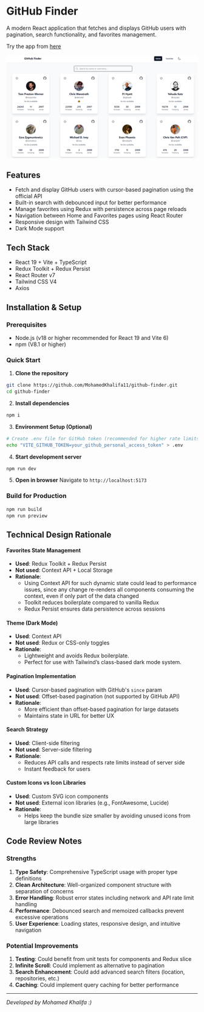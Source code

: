 # GitHub Finder

A modern React application that fetches and displays GitHub users with pagination, search functionality, and favorites management. 

Try the app from [here](https://github-finder-m11.vercel.app/)

![Screenshot](preview.png)

## Features

- Fetch and display GitHub users with cursor-based pagination using the official API
- Built-in search with debounced input for better performance
- Manage favorites using Redux with persistence across page reloads
- Navigation between Home and Favorites pages using React Router
- Responsive design with Tailwind CSS
- Dark Mode support

## Tech Stack

- React 19 + Vite + TypeScript
- Redux Toolkit + Redux Persist
- React Router v7
- Tailwind CSS V4
- Axios

## Installation & Setup

### Prerequisites

- Node.js (v18 or higher recommended for React 19 and Vite 6)
- npm (V8.1 or higher)

### Quick Start

1. **Clone the repository**

```bash
git clone https://github.com/MohamedKhalifa11/github-finder.git
cd github-finder
```

2. **Install dependencies**

```bash
npm i
```

3. **Environment Setup (Optional)**

```bash
# Create .env file for GitHub token (recommended for higher rate limits)
echo "VITE_GITHUB_TOKEN=your_github_personal_access_token" > .env
```

4. **Start development server**

```bash
npm run dev
```

5. **Open in browser**
   Navigate to `http://localhost:5173`

### Build for Production

```bash
npm run build
npm run preview
```

## Technical Design Rationale

#### **Favorites State Management**

- **Used**: Redux Toolkit + Redux Persist
- **Not used**: Context API + Local Storage
- **Rationale**:
  - Using Context API for such dynamic state could lead to performance issues, since any change re-renders all components consuming the context, even if only part of the data changed
  - Toolkit reduces boilerplate compared to vanilla Redux
  - Redux Persist ensures data persistence across sessions

#### **Theme (Dark Mode)**

- **Used**: Context API
- **Not used**: Redux or CSS-only toggles
- **Rationale**:
  - Lightweight and avoids Redux boilerplate.
  - Perfect for use with Tailwind’s class-based dark mode system.

#### **Pagination Implementation**

- **Used**: Cursor-based pagination with GitHub's `since` param
- **Not used**: Offset-based pagination (not supported by GitHub API)
- **Rationale**:
  - More efficient than offset-based pagination for large datasets
  - Maintains state in URL for better UX

#### **Search Strategy**

- **Used**: Client-side filtering
- **Not used**: Server-side filtering
- **Rationale**:
  - Reduces API calls and respects rate limits instead of server side
  - Instant feedback for users

#### **Custom Icons vs Icon Libraries**
- **Used**: Custom SVG icon components
- **Not used**: External icon libraries (e.g., FontAwesome, Lucide)
- **Rationale**:
  - Helps keep the bundle size smaller by avoiding unused icons from large libraries

## Code Review Notes

### Strengths

1. **Type Safety**: Comprehensive TypeScript usage with proper type definitions
2. **Clean Architecture**: Well-organized component structure with separation of concerns
3. **Error Handling**: Robust error states including network and API rate limit handling
4. **Performance**: Debounced search and memoized callbacks prevent excessive operations
5. **User Experience**: Loading states, responsive design, and intuitive navigation

### Potential Improvements

1. **Testing**: Could benefit from unit tests for components and Redux slice
2. **Infinite Scroll**: Could implement as alternative to pagination
3. **Search Enhancement**: Could add advanced search filters (location, repositories, etc.)
4. **Caching**: Could implement query caching for better performance

---

_Developed by Mohamed Khalifa :)_
